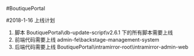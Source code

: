 #BoutiquePortal

#2018-1-16 上线计划
1. 脚本
	BoutiquePortal\db-update-script\v2.6.1  下的所有脚本需要上线
2. 前端代码需要上线
	admin-fe\backstage-management-system
3. 后端代码需要上线
	BoutiquePortal\intramirror-root\intramirror-admin-web

